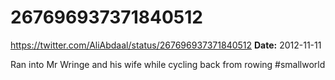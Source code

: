 # 267696937371840512
https://twitter.com/AliAbdaal/status/267696937371840512
**Date:** 2012-11-11

Ran into Mr Wringe and his wife while cycling back from rowing #smallworld
